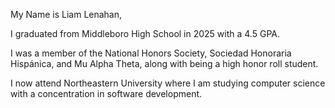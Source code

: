 My Name is Liam Lenahan,



I graduated from Middleboro High School in 2025 with a 4.5 GPA.



I was a member of the National Honors Society, Sociedad Honoraria Hispánica, and Mu Alpha Theta, along with being a high honor roll student.



I now attend Northeastern University where I am studying computer science with a concentration in software development.

